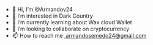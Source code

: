- 👋 Hi, I’m @Armandov24
- 👀 I’m interested in Dark Country
- 🌱 I’m currently learning about Wax cloud Wallet
- 💞️ I’m looking to collaborate on cryptocurrency
- 📫 How to reach me ,armandosemedo24@gmail.com

<!---
Armandov24/Armandov24 is a ✨ special ✨ repository because its `README.md` (this file) appears on your GitHub profile.
You can click the Preview link to take a look at your changes.
--->

